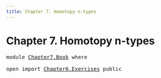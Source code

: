 ```yaml
---
title: Chapter 7. Homotopy n-types
---
```


# Chapter 7. Homotopy n-types

<pre class="Agda"><a id="84" class="Keyword">module</a> <a id="91" href="Chapter7.Book.html" class="Module">Chapter7.Book</a> <a id="105" class="Keyword">where</a>

<a id="112" class="Keyword">open</a> <a id="117" class="Keyword">import</a> <a id="124" href="Chapter6.Exercises.html" class="Module">Chapter6.Exercises</a> <a id="143" class="Keyword">public</a>
</pre>
<pre class="Agda"></pre>